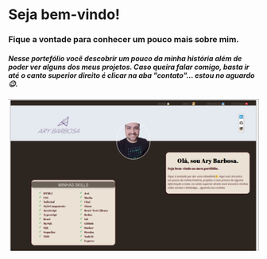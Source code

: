 # Seja bem-vindo!
### Fique a vontade para conhecer um pouco mais sobre mim.

##### Nesse portefólio você descobrir um pouco da minha história além de poder ver alguns dos meus projetos. Caso queira falar comigo, basta ir até o canto superior direito é clicar na aba "contato"... estou no aguardo😉.

<img src="./src/image/homePortfolio.png">


